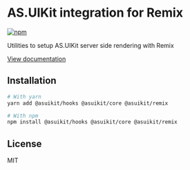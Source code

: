 # AS.UIKit integration for Remix

[![npm](https://img.shields.io/npm/dm/@asuikit/remix)](https://www.npmjs.com/package/@asuikit/remix)

Utilities to setup AS.UIKit server side rendering with Remix

[View documentation](https://srcalienswap.github.io/as-uikit/)

## Installation

```bash
# With yarn
yarn add @asuikit/hooks @asuikit/core @asuikit/remix

# With npm
npm install @asuikit/hooks @asuikit/core @asuikit/remix
```

## License

MIT
